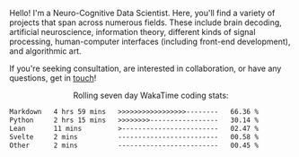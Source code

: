 Hello! I'm a Neuro-Cognitive Data Scientist. Here, you'll find a variety of projects that span across numerous fields. These include brain decoding, artificial neuroscience, information theory, different kinds of signal processing, human-computer interfaces (including front-end development), and algorithmic art. 

If you're seeking consultation, are interested in collaboration, or have any questions, get in <a href='mailto:desk@syrkis.com?subject=Getting%20in%20touch'>touch</a>!

<p align="center">Rolling seven day WakaTime coding stats:</p>
<!--START_SECTION:waka-->

```txt
Markdown   4 hrs 59 mins   >>>>>>>>>>>>>>>>>--------   66.36 %
Python     2 hrs 15 mins   >>>>>>>>-----------------   30.14 %
Lean       11 mins         >------------------------   02.47 %
Svelte     2 mins          -------------------------   00.58 %
Other      2 mins          -------------------------   00.45 %
```

<!--END_SECTION:waka-->
